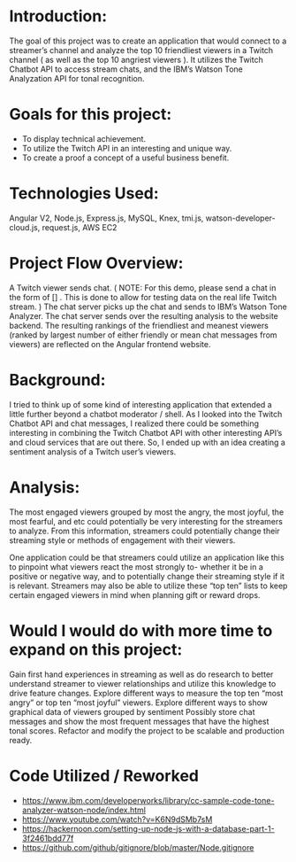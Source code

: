 # Introduction:
The goal of this project was to create an application that would connect to a streamer’s channel and analyze the top 10 friendliest viewers in a Twitch channel ( as well as the top 10 angriest viewers ). It utilizes the Twitch Chatbot API to access stream chats, and the IBM’s Watson Tone Analyzation API for tonal recognition.


# Goals for this project:
- To display technical achievement.
- To utilize the Twitch API in an interesting and unique way.
- To create a proof a concept of a useful business benefit.

# Technologies Used:
Angular V2, Node.js, Express.js, MySQL, Knex, tmi.js, watson-developer-cloud.js, request.js, AWS EC2


# Project Flow Overview:
A Twitch viewer sends chat. ( NOTE: For this demo, please send a chat in the form of [<username>] <message>. This is done to allow for testing data on the real life Twitch stream. )
The chat server picks up the chat and sends to IBM’s Watson Tone Analyzer.
The chat server sends over the resulting analysis to the website backend.
The resulting rankings of the friendliest and meanest viewers (ranked by largest number of either friendly or mean chat messages from viewers) are reflected on the Angular frontend website.

# Background:
I tried to think up of some kind of interesting application that extended a little further beyond a chatbot moderator / shell. As I looked into the Twitch Chatbot API and chat messages, I realized there could be something interesting in combining the Twitch Chatbot API with other interesting API’s and cloud services that are out there. So, I ended up with an idea creating a sentiment analysis of a Twitch user’s viewers.


# Analysis:
The most engaged viewers grouped by most the angry, the most joyful, the most fearful, and etc could potentially be very interesting for the streamers to analyze. From this information, streamers could potentially change their streaming style or methods of engagement with their viewers.

One application could be that streamers could utilize an application like this to pinpoint what viewers react the most strongly to- whether it be in a positive or negative way, and to potentially change their streaming style if it is relevant. Streamers may also be able to utilize these “top ten” lists to keep certain engaged viewers in mind when planning gift or reward drops.


# Would I would do with more time to expand on this project:
Gain first hand experiences in streaming as well as do research to better understand streamer to viewer relationships and utilize this knowledge to drive feature changes.
Explore different ways to measure the top ten “most angry” or top ten “most joyful” viewers.
Explore different ways to show graphical data of viewers grouped by sentiment
Possibly store chat messages and show the most frequent messages that have the highest tonal scores.
Refactor and modify the project to be scalable and production ready.

# Code Utilized / Reworked
  - https://www.ibm.com/developerworks/library/cc-sample-code-tone-analyzer-watson-node/index.html
  - https://www.youtube.com/watch?v=K6N9dSMb7sM
  - https://hackernoon.com/setting-up-node-js-with-a-database-part-1-3f2461bdd77f
  - https://github.com/github/gitignore/blob/master/Node.gitignore